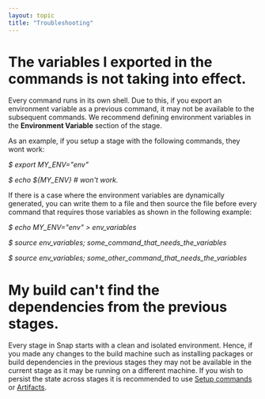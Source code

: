 ```yaml
---
layout: topic
title: "Troubleshooting"
---
```


# The variables I exported in the commands is not taking into effect.

Every command runs in its own shell. Due to this, if you export an environment variable as a previous command,
it may not be available to the subsequent commands. We recommend defining environment variables in the **Environment Variable** section of the stage.

As an example, if you setup a stage with the following commands, they wont work:

*$ export MY_ENV="env"*

*$ echo ${MY_ENV} \# won't work.*

If there is a case where the environment variables are dynamically generated, you can write them to a file and then source
the file before every command that requires those variables as shown in the following example:

*$ echo MY_ENV="env" \> env_variables*

*$ source env_variables; some_command_that_needs_the_variables*

*$ source env_variables; some_other_command_that_needs_the_variables*

# My build can't find the dependencies from the previous stages.

Every stage in Snap starts with a clean and isolated environment. Hence, if you made any changes to the build machine
such as installing packages or build dependencies in the previous stages they may not be available in the current stage
as it may be running on a different machine. If you wish to persist the state across stages it is recommended to use
<a href="/pipeline/#pinning-common-setup-commands">Setup commands</a> or <a href="/pipeline/#artifact">Artifacts</a>.
